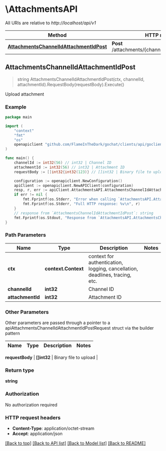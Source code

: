 # \AttachmentsAPI

All URIs are relative to *http://localhost/api/v1*

Method | HTTP request | Description
------------- | ------------- | -------------
[**AttachmentsChannelIdAttachmentIdPost**](AttachmentsAPI.md#AttachmentsChannelIdAttachmentIdPost) | **Post** /attachments/{channel_id}/{attachment_id} | Upload attachment



## AttachmentsChannelIdAttachmentIdPost

> string AttachmentsChannelIdAttachmentIdPost(ctx, channelId, attachmentId).RequestBody(requestBody).Execute()

Upload attachment



### Example

```go
package main

import (
	"context"
	"fmt"
	"os"
	openapiclient "github.com/FlameInTheDark/gochat/clients/api/goclient"
)

func main() {
	channelId := int32(56) // int32 | Channel ID
	attachmentId := int32(56) // int32 | Attachment ID
	requestBody := []int32{int32(123)} // []int32 | Binary file to upload

	configuration := openapiclient.NewConfiguration()
	apiClient := openapiclient.NewAPIClient(configuration)
	resp, r, err := apiClient.AttachmentsAPI.AttachmentsChannelIdAttachmentIdPost(context.Background(), channelId, attachmentId).RequestBody(requestBody).Execute()
	if err != nil {
		fmt.Fprintf(os.Stderr, "Error when calling `AttachmentsAPI.AttachmentsChannelIdAttachmentIdPost``: %v\n", err)
		fmt.Fprintf(os.Stderr, "Full HTTP response: %v\n", r)
	}
	// response from `AttachmentsChannelIdAttachmentIdPost`: string
	fmt.Fprintf(os.Stdout, "Response from `AttachmentsAPI.AttachmentsChannelIdAttachmentIdPost`: %v\n", resp)
}
```

### Path Parameters


Name | Type | Description  | Notes
------------- | ------------- | ------------- | -------------
**ctx** | **context.Context** | context for authentication, logging, cancellation, deadlines, tracing, etc.
**channelId** | **int32** | Channel ID | 
**attachmentId** | **int32** | Attachment ID | 

### Other Parameters

Other parameters are passed through a pointer to a apiAttachmentsChannelIdAttachmentIdPostRequest struct via the builder pattern


Name | Type | Description  | Notes
------------- | ------------- | ------------- | -------------


 **requestBody** | **[]int32** | Binary file to upload | 

### Return type

**string**

### Authorization

No authorization required

### HTTP request headers

- **Content-Type**: application/octet-stream
- **Accept**: application/json

[[Back to top]](#) [[Back to API list]](../README.md#documentation-for-api-endpoints)
[[Back to Model list]](../README.md#documentation-for-models)
[[Back to README]](../README.md)

